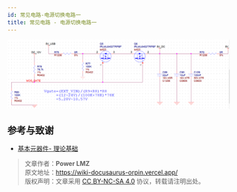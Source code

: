 ```yaml
---
id: 常见电路-电源切换电路一
title: 常见电路 - 电源切换电路一
---
```


![](https://github.com/powerLMZ/picture/blob/master/%E7%94%B5%E6%BA%90%E5%88%87%E6%8D%A2%E7%94%B5%E8%B7%AF%E4%B8%80.jpg?raw=true)


## 参考与致谢

- [基本元器件- 理论基础](https://wiki-power.com)

> 文章作者：**Power LMZ**  
> 原文地址：https://wiki-docusaurus-orpin.vercel.app/  
> 版权声明：文章采用 [CC BY-NC-SA 4.0](https://creativecommons.org/licenses/by/4.0/deed.zh) 协议，转载请注明出处。

